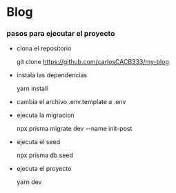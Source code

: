 # Blog

### pasos para ejecutar el proyecto

- clona el repositorio

  git clone https://github.com/carlosCACB333/my-blog

- instala las dependencias

  yarn install

- cambia el archivo .env.template a .env

- ejecuta la migracion

  npx prisma migrate dev --name init-post

- ejecuta el seed

  npx prisma db seed

- ejecuta el proyecto

  yarn dev
